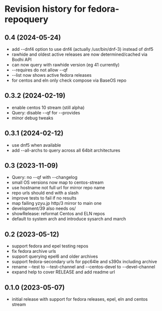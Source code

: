# Revision history for fedora-repoquery

## 0.4 (2024-05-24)
- add --dnf4 option to use dnf4 (actually /usr/bin/dnf-3) instead of dnf5
- rawhide and oldest active releases are now determined/cached via Bodhi API
- can now query with rawhide version (eg 41 currently)
- --requires do not allow --qf
- --list now shows active fedora releases
- for centos and eln only check compose via BaseOS repo

## 0.3.2 (2024-02-19)
- enable centos 10 stream (still alpha)
- Query: disable --qf for --provides
- minor debug tweaks

## 0.3.1 (2024-02-12)
- use dnf5 when available
- add --all-archs to query across all 64bit architectures

## 0.3 (2023-11-09)
- Query: no --qf with --changelog
- small OS versions now map to centos-stream
- use hostname not full url for mirror repo name
- repo urls should end with a slash
- improve tests to fail if no results
- map failing yzyu.jp http/3 mirror to main one
- development/39 also needs os/
- showRelease: reformat Centos and ELN repos
- default to system arch and introduce sysarch and march

## 0.2 (2023-05-12)
- support fedora and epel testing repos
- fix fedora archive urls
- support querying epel6 and older archives
- support fedora-secondary urls for ppc64le and s390x including archive
- rename --test to --test-channel and --centos-devel to --devel-channel
- expand help to cover RELEASE and add readme url

## 0.1.0 (2023-05-07)
- initial release with support for fedora releases, epel, eln and centos stream
